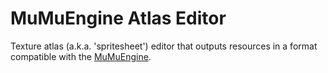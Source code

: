 # MuMuEngine Atlas Editor

Texture atlas (a.k.a. 'spritesheet') editor that outputs resources in a format compatible with the [MuMuEngine](https://github.com/nicolas-miari/MuMuEngine).

